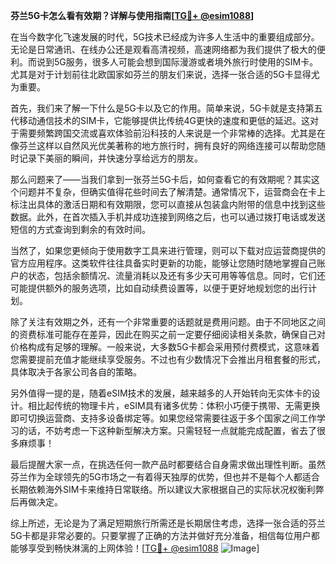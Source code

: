 **芬兰5G卡怎么看有效期？详解与使用指南[[TG💪+ @esim1088](https://t.me/s/esim1088)]**

在当今数字化飞速发展的时代，5G技术已经成为许多人生活中的重要组成部分。无论是日常通讯、在线办公还是观看高清视频，高速网络都为我们提供了极大的便利。而说到5G服务，很多人可能会想到国际漫游或者境外旅行时使用的SIM卡。尤其是对于计划前往北欧国家如芬兰的朋友们来说，选择一张合适的5G卡显得尤为重要。

首先，我们来了解一下什么是5G卡以及它的作用。简单来说，5G卡就是支持第五代移动通信技术的SIM卡，它能够提供比传统4G更快的速度和更低的延迟。这对于需要频繁跨国交流或喜欢体验前沿科技的人来说是一个非常棒的选择。尤其是在像芬兰这样以自然风光优美著称的地方旅行时，拥有良好的网络连接可以帮助您随时记录下美丽的瞬间，并快速分享给远方的朋友。

那么问题来了——当我们拿到一张芬兰5G卡后，如何查看它的有效期呢？其实这个问题并不复杂，但确实值得花些时间去了解清楚。通常情况下，运营商会在卡上标注出具体的激活日期和有效期限，您可以直接从包装盒内附带的信息中找到这些数据。此外，在首次插入手机并成功连接到网络之后，也可以通过拨打电话或发送短信的方式查询到剩余的有效时间。

当然了，如果您更倾向于使用数字工具来进行管理，则可以下载对应运营商提供的官方应用程序。这类软件往往具备实时更新的功能，能够让您随时随地掌握自己账户的状态，包括余额情况、流量消耗以及还有多少天可用等等信息。同时，它们还可能提供额外的服务选项，比如自动续费设置等，以便于更好地规划您的出行计划。

除了关注有效期之外，还有一个非常重要的话题就是费用问题。由于不同地区之间的资费标准可能存在差异，因此在购买之前一定要仔细阅读相关条款，确保自己对价格构成有足够的理解。一般来说，大多数5G卡都会采用预付费模式，这意味着您需要提前充值才能继续享受服务。不过也有少数情况下会推出月租套餐的形式，具体取决于各家公司各自的策略。

另外值得一提的是，随着eSIM技术的发展，越来越多的人开始转向无实体卡的设计。相比起传统的物理卡片，eSIM具有诸多优势：体积小巧便于携带、无需更换即可切换运营商、支持多设备绑定等。如果您经常需要往返于多个国家之间工作学习的话，不妨考虑一下这种新型解决方案。只需轻轻一点就能完成配置，省去了很多麻烦事！

最后提醒大家一点，在挑选任何一款产品时都要结合自身需求做出理性判断。虽然芬兰作为全球领先的5G市场之一有着得天独厚的优势，但也并不是每个人都适合长期依赖海外SIM卡来维持日常联络。所以建议大家根据自己的实际状况权衡利弊后再做决定。

综上所述，无论是为了满足短期旅行所需还是长期居住考虑，选择一张合适的芬兰5G卡都是非常必要的。只要掌握了正确的方法并做好充分准备，相信每位用户都能够享受到畅快淋漓的上网体验！[[TG💪+ @esim1088](https://t.me/s/esim1088) ![Image](https://i.postimg.cc/4NQfJmqS/Snipaste-2025-05-13-00-14-12.png)]